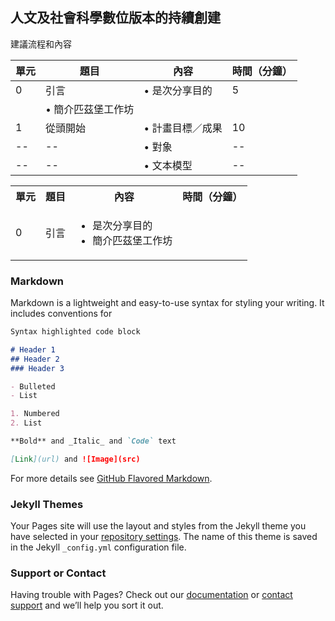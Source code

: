 ## 人文及社會科學數位版本的持續創建

建議流程和內容

單元 | 題目 | 內容 | 時間（分鐘） 
---- | ---- | --- | -----------
 0 | 引言 | • 是次分享目的  | 5 
   |   | •	簡介匹茲堡工作坊  |   
 1 | 從頭開始 | •	計畫目標／成果  | 10
 -- | --  | •	對象  | --
 -- | --  | •	文本模型  | --

<table>
  <tr>
    <th> 單元 </th>
    <th> 題目 </th>
    <th> 內容 </th>
    <th> 時間（分鐘） </th>
  </tr>
  <tr>
    <td> 0 </td>
    <td> 引言 </td>
    <td> <ul><li>是次分享目的</li><li>簡介匹茲堡工作坊</li></ul> </td>
    <td>  </td>
  </tr>
</table>




### Markdown

Markdown is a lightweight and easy-to-use syntax for styling your writing. It includes conventions for

```markdown
Syntax highlighted code block

# Header 1
## Header 2
### Header 3

- Bulleted
- List

1. Numbered
2. List

**Bold** and _Italic_ and `Code` text

[Link](url) and ![Image](src)
```

For more details see [GitHub Flavored Markdown](https://guides.github.com/features/mastering-markdown/).

### Jekyll Themes

Your Pages site will use the layout and styles from the Jekyll theme you have selected in your [repository settings](https://github.com/mysheepb/digital-edition-2017-sharing/settings). The name of this theme is saved in the Jekyll `_config.yml` configuration file.

### Support or Contact

Having trouble with Pages? Check out our [documentation](https://help.github.com/categories/github-pages-basics/) or [contact support](https://github.com/contact) and we’ll help you sort it out.
